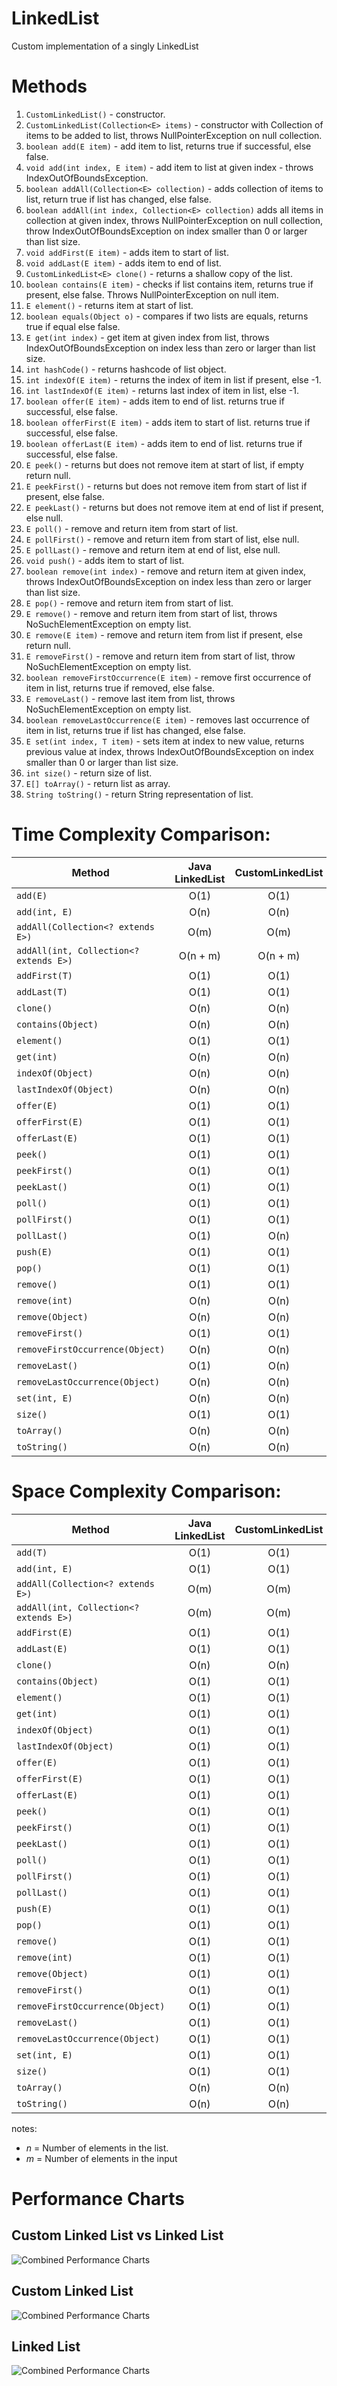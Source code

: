 # LinkedList
Custom implementation of a singly LinkedList

# Methods
1. `CustomLinkedList()` - constructor.
2. `CustomLinkedList(Collection<E> items)` - constructor with Collection of items to be added to list, throws NullPointerException on null collection.
3. `boolean add(E item)` - add item to list, returns true if successful, else false.
4. `void add(int index, E item)` - add item to list at given index - throws IndexOutOfBoundsException.
5. `boolean addAll(Collection<E> collection)` - adds collection of items to list, return true if list has changed, else false.
6. `boolean addAll(int index, Collection<E> collection)` adds all items in collection at given index, throws NullPointerException on null collection, throw IndexOutOfBoundsException on index smaller than 0 or larger than list size.
7. `void addFirst(E item)` - adds item to start of list.
8. `void addLast(E item)` - adds item to end of list.
9. `CustomLinkedList<E> clone()` - returns a shallow copy of the list.
10. `boolean contains(E item)` - checks if list contains item, returns true if present, else false. Throws NullPointerException on null item.
11. `E element()` - returns item at start of list.
12. `boolean equals(Object o)` - compares if two lists are equals, returns true if equal else false.
13. `E get(int index)` - get item at given index from list, throws IndexOutOfBoundsException on index less than zero or larger than list size.
14. `int hashCode()` - returns hashcode of list object.
15. `int indexOf(E item)` - returns the index of item in list if present, else -1.
16. `int lastIndexOf(E item)` - returns last index of item in list, else -1.
17. `boolean offer(E item)` - adds item to end of list. returns true if successful, else false.
18. `boolean offerFirst(E item)` - adds item to start of list. returns true if successful, else false.
19. `boolean offerLast(E item)` - adds item to end of list. returns true if successful, else false.
20. `E peek()` - returns but does not remove item at start of list, if empty return null.
21. `E peekFirst()` - returns but does not remove item from start of list if present, else false.
22. `E peekLast()` - returns but does not remove item at end of list if present, else null.
23. `E poll()` - remove and return item from start of list.
24. `E pollFirst()` - remove and return item from start of list, else null.
25. `E pollLast()` - remove and return item at end of list, else null.
26. `void push()` - adds item to start of list.
27. `boolean remove(int index)` - remove and return item at given index, throws IndexOutOfBoundsException on index less than zero or larger than list size.
28. `E pop()` - remove and return item from start of list.
29. `E remove()` - remove and return item from start of list, throws NoSuchElementException on empty list.
30. `E remove(E item)` - remove and return item from list if present, else return null.
31. `E removeFirst()` - remove and return item from start of list, throw NoSuchElementException on empty list.
32. `boolean removeFirstOccurrence(E item)` - remove first occurrence of item in list, returns true if removed, else false.
33. `E removeLast()` - remove last item from list, throws NoSuchElementException on empty list.
34. `boolean removeLastOccurrence(E item)` - removes last occurrence of item in list, returns true if list has changed, else false.
35. `E set(int index, T item)` - sets item at index to new value, returns previous value at index, throws IndexOutOfBoundsException on index smaller than 0 or larger than list size.
36. `int size()` - return size of list.
37. `E[] toArray()` - return list as array.
38. `String toString()` - return String representation of list.

# Time Complexity Comparison:

| **Method**                             | **Java LinkedList** | **CustomLinkedList<T>** | **Winner** |
|----------------------------------------|:-------------------:|:-----------------------:|:----------:|
| `add(E)`                               |        O(1)         |          O(1)           |    Tie     |
| `add(int, E)`                          |        O(n)         |          O(n)           |    Tie     |
| `addAll(Collection<? extends E>)`      |        O(m)         |          O(m)           |    Tie     |
| `addAll(int, Collection<? extends E>)` |      O(n + m)       |        O(n + m)         |    Tie     |
| `addFirst(T)`                          |        O(1)         |          O(1)           |    Tie     |
| `addLast(T)`                           |        O(1)         |          O(1)           |    Tie     |
| `clone()`                              |        O(n)         |          O(n)           |    Tie     |
| `contains(Object)`                     |        O(n)         |          O(n)           |    Tie     |
| `element()`                            |        O(1)         |          O(1)           |    Tie     |
| `get(int)`                             |        O(n)         |          O(n)           |    Tie     |
| `indexOf(Object)`                      |        O(n)         |          O(n)           |    Tie     |
| `lastIndexOf(Object)`                  |        O(n)         |          O(n)           |    Tie     |
| `offer(E)`                             |        O(1)         |          O(1)           |    Tie     |
| `offerFirst(E)`                        |        O(1)         |          O(1)           |    Tie     |
| `offerLast(E)`                         |        O(1)         |          O(1)           |    Tie     |
| `peek()`                               |        O(1)         |          O(1)           |    Tie     |
| `peekFirst()`                          |        O(1)         |          O(1)           |    Tie     |
| `peekLast()`                           |        O(1)         |          O(1)           |    Tie     |
| `poll()`                               |        O(1)         |          O(1)           |    Tie     |
| `pollFirst()`                          |        O(1)         |          O(1)           |    Tie     |
| `pollLast()`                           |        O(1)         |          O(n)           | LinkedList |
| `push(E)`                              |        O(1)         |          O(1)           |    Tie     |
| `pop()`                                |        O(1)         |          O(1)           |    Tie     |
| `remove()`                             |        O(1)         |          O(1)           |    Tie     |
| `remove(int)`                          |        O(n)         |          O(n)           |    Tie     |
| `remove(Object)`                       |        O(n)         |          O(n)           |    Tie     |
| `removeFirst()`                        |        O(1)         |          O(1)           |    Tie     |
| `removeFirstOccurrence(Object)`        |        O(n)         |          O(n)           |    Tie     |
| `removeLast()`                         |        O(1)         |          O(n)           | LinkedList |
| `removeLastOccurrence(Object)`         |        O(n)         |          O(n)           |    Tie     |
| `set(int, E)`                          |        O(n)         |          O(n)           |    Tie     |
| `size()`                               |        O(1)         |          O(1)           |    Tie     |
| `toArray()`                            |        O(n)         |          O(n)           |    Tie     |
| `toString()`                           |        O(n)         |          O(n)           |    Tie     |


# Space Complexity Comparison:

| **Method**                             | **Java LinkedList** | **CustomLinkedList<T>** | **Winner** |
|----------------------------------------|:-------------------:|:-----------------------:|:----------:|
| `add(T)`                               |        O(1)         |          O(1)           |    Tie     |
| `add(int, E)`                          |        O(1)         |          O(1)           |    Tie     |
| `addAll(Collection<? extends E>)`      |        O(m)         |          O(m)           |    Tie     |
| `addAll(int, Collection<? extends E>)` |        O(m)         |          O(m)           |    Tie     |
| `addFirst(E)`                          |        O(1)         |          O(1)           |    Tie     |
| `addLast(E)`                           |        O(1)         |          O(1)           |    Tie     |
| `clone()`                              |        O(n)         |          O(n)           |    Tie     |
| `contains(Object)`                     |        O(1)         |          O(1)           |    Tie     |
| `element()`                            |        O(1)         |          O(1)           |    Tie     |
| `get(int)`                             |        O(1)         |          O(1)           |    Tie     |
| `indexOf(Object)`                      |        O(1)         |          O(1)           |    Tie     |
| `lastIndexOf(Object)`                  |        O(1)         |          O(1)           |    Tie     |
| `offer(E)`                             |        O(1)         |          O(1)           |    Tie     |
| `offerFirst(E)`                        |        O(1)         |          O(1)           |    Tie     |
| `offerLast(E)`                         |        O(1)         |          O(1)           |    Tie     |
| `peek()`                               |        O(1)         |          O(1)           |    Tie     |
| `peekFirst()`                          |        O(1)         |          O(1)           |    Tie     |
| `peekLast()`                           |        O(1)         |          O(1)           |    Tie     |
| `poll()`                               |        O(1)         |          O(1)           |    Tie     |
| `pollFirst()`                          |        O(1)         |          O(1)           |    Tie     |
| `pollLast()`                           |        O(1)         |          O(1)           |    Tie     |
| `push(E)`                              |        O(1)         |          O(1)           |    Tie     |
| `pop()`                                |        O(1)         |          O(1)           |    Tie     |
| `remove()`                             |        O(1)         |          O(1)           |    Tie     |
| `remove(int)`                          |        O(1)         |          O(1)           |    Tie     |
| `remove(Object)`                       |        O(1)         |          O(1)           |    Tie     |
| `removeFirst()`                        |        O(1)         |          O(1)           |    Tie     |
| `removeFirstOccurrence(Object)`        |        O(1)         |          O(1)           |    Tie     |
| `removeLast()`                         |        O(1)         |          O(1)           |    Tie     |
| `removeLastOccurrence(Object)`         |        O(1)         |          O(1)           |    Tie     |
| `set(int, E)`                          |        O(1)         |          O(1)           |    Tie     |
| `size()`                               |        O(1)         |          O(1)           |    Tie     |
| `toArray()`                            |        O(n)         |          O(n)           |    Tie     |
| `toString()`                           |        O(n)         |          O(n)           |    Tie     |


notes:
- *n* = Number of elements in the list.
- *m* = Number of elements in the input

# Performance Charts

## Custom Linked List vs Linked List
![Combined Performance Charts](PerformanceTesting/CustomLinkedList_vs_LinkedList_Performance_Comparisons.png)

## Custom Linked List
![Combined Performance Charts](PerformanceTesting/CustomLinkedList_Performance_Charts.png)

## Linked List
![Combined Performance Charts](PerformanceTesting/LinkedList_Performance_Charts.png)